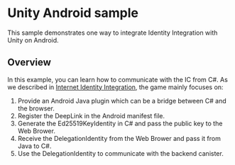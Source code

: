 # Unity Android sample
This sample demonstrates one way to integrate Identity Integration with Unity on Android.

## Overview

In this example, you can learn how to communicate with the IC from C#. As we described in [Internet Identity Integration](/examples/native_apps/unity_android_deeplink/README.md#workflow), the game mainly focuses on:

1. Provide an Android Java plugin which can be a bridge between C# and the browser.
2. Register the DeepLink in the Android manifest file.
3. Generate the Ed25519KeyIdentity in C# and pass the public key to the Web Brower.
4. Receive the DelegationIdentity from the Web Brower and pass it from Java to C#.
5. Use the DelegationIdentity to communicate with the backend canister.
